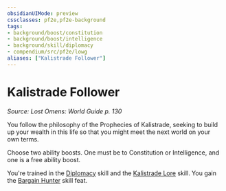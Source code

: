 ```yaml
---
obsidianUIMode: preview
cssclasses: pf2e,pf2e-background
tags:
- background/boost/constitution
- background/boost/intelligence
- background/skill/diplomacy
- compendium/src/pf2e/lowg
aliases: ["Kalistrade Follower"]
---
```

# Kalistrade Follower
*Source: Lost Omens: World Guide p. 130*  

You follow the philosophy of the Prophecies of Kalistrade, seeking to build up your wealth in this life so that you might meet the next world on your own terms.

Choose two ability boosts. One must be to Constitution or Intelligence, and one is a free ability boost.

You're trained in the [Diplomacy](compendium/skills.md#Diplomacy) skill and the [Kalistrade Lore](compendium/skills.md#Lore) skill. You gain the [Bargain Hunter](compendium/feats/bargain-hunter.md) skill feat.